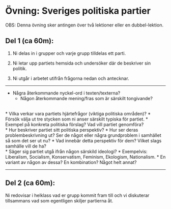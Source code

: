 # Övning: Sveriges politiska partier

OBS: Denna övning sker antingen över två lektioner eller en dubbel-lektion.

## Del 1 (ca 60m):

1. Ni delas in i grupper och varje grupp tilldelas ett parti.

2. Ni letar upp partiets hemsida och undersöker där de beskriver sin politik.

3. Ni utgår i arbetet utifrån frågorna nedan och antecknar.

***

* Några återkommande nyckel-ord i texten/texterna? 
	* Någon återkommande mening/fras som är särskilt tongivande?
<br>
* Vilka verkar vara partiets hjärtefrågor (viktiga politiska områden)?
	* Försök välja ut tre stycken som ni anser särskilt typiska för partiet.
	* Exempel på konkreta politiska förslag? Vad vill partiet genomföra?
<br>
* Hur beskriver partiet sitt politiska perspektiv? 
	* Hur ser deras problembeskrivning ut? Ser de något eller några grundproblem i samhället så som det ser ut nu? 
	* Vad innebär detta perspektiv för dem? Vilket slags samhälle vill de ha?
<br>
* Säger sig partiet utgå ifrån någon särskild ideologi? 
	* Exempelvis: Liberalism, Socialism, Konservatism, Feminism, Ekologism, Nationalism.
	* En variant av någon av dessa? En kombination? Något helt annat?

***

## Del 2 (ca 60m):

Ni redovisar i helklass vad er grupp kommit fram till och vi diskuterar
tillsammans vad som egentligen skiljer partierna åt.
